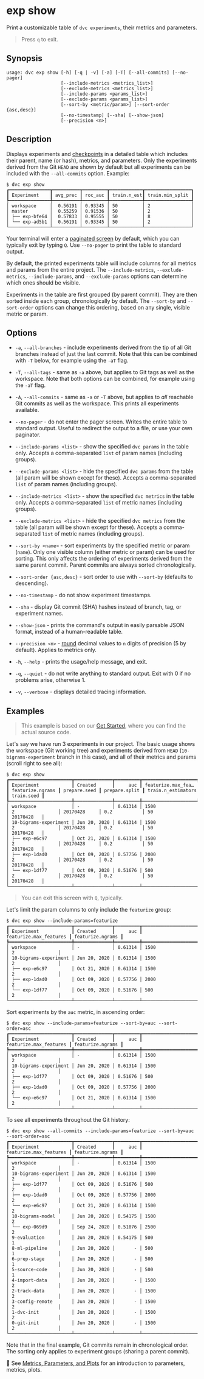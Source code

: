 # exp show

Print a customizable table of `dvc experiments`, their metrics and parameters.

> Press `q` to exit.

## Synopsis

```usage
usage: dvc exp show [-h] [-q | -v] [-a] [-T] [--all-commits] [--no-pager]
                    [--include-metrics <metrics_list>]
                    [--exclude-metrics <metrics_list>]
                    [--include-params <params_list>]
                    [--exclude-params <params_list>]
                    [--sort-by <metric/param>] [--sort-order {asc,desc}]
                    [--no-timestamp] [--sha] [--show-json]
                    [--precision <n>]
```

## Description

Displays experiments and
[checkpoints](/doc/command-reference/exp/run#checkpoints) in a detailed table
which includes their parent, name (or hash), metrics, and parameters. Only the
experiments derived from the Git `HEAD` are shown by default but all experiments
can be included with the `--all-commits` option. Example:

```dvc
$ dvc exp show
┏━━━━━━━━━━━━━━━┳━━━━━━━━━━┳━━━━━━━━━┳━━━━━━━━━━━━┳━━━━━━━━━━━━━━━━━┓
┃ Experiment    ┃ avg_prec ┃ roc_auc ┃ train.n_est┃ train.min_split ┃
┡━━━━━━━━━━━━━━━╇━━━━━━━━━━╇━━━━━━━━━╇━━━━━━━━━━━━╇━━━━━━━━━━━━━━━━━┩
│ workspace     │  0.56191 │ 0.93345 │ 50         │ 2               │
│ master        │  0.55259 │ 0.91536 │ 50         │ 2               │
│ ├── exp-bfe64 │  0.57833 │ 0.95555 │ 50         │ 8               │
│ └── exp-ad5b1 │  0.56191 │ 0.93345 │ 50         │ 2               │
└───────────────┴──────────┴─────────┴────────────┴─────────────────┘
```

Your terminal will enter a
[paginated screen](/doc/command-reference/dag#paginating-the-output) by default,
which you can typically exit by typing `Q`. Use `--no-pager` to print the table
to standard output.

By default, the printed experiments table will include columns for all metrics
and params from the entire project. The `--include-metrics`,
`--exclude-metrics`, `--include-params`, and `--exclude-params` options can
determine which ones should be visible.

Experiments in the table are first grouped (by parent commit). They are then
sorted inside each group, chronologically by default. The `--sort-by` and
`--sort-order` options can change this ordering, based on any single, visible
metric or param.

## Options

- `-a`, `--all-branches` - include experiments derived from the tip of all Git
  branches instead of just the last commit. Note that this can be combined with
  `-T` below, for example using the `-aT` flag.

- `-T`, `--all-tags` - same as `-a` above, but applies to Git tags as well as
  the workspace. Note that both options can be combined, for example using the
  `-aT` flag.

- `-A`, `--all-commits` - same as `-a` or `-T` above, but applies to _all_
  reachable Git commits as well as the workspace. This prints all experiments
  available.

- `--no-pager` - do not enter the pager screen. Writes the entire table to
  standard output. Useful to redirect the output to a file, or use your own
  paginator.

- `--include-params <list>` - show the specified `dvc params` in the table only.
  Accepts a comma-separated `list` of param names (including groups).

- `--exclude-params <list>` - hide the specified `dvc params` from the table
  (all param will be shown except for these). Accepts a comma-separated `list`
  of param names (including groups).

- `--include-metrics <list>` - show the specified `dvc metrics` in the table
  only. Accepts a comma-separated `list` of metric names (including groups).

- `--exclude-metrics <list>` - hide the specified `dvc metrics` from the table
  (all param will be shown except for these). Accepts a comma-separated `list`
  of metric names (including groups).

- `--sort-by <name>` - sort experiments by the specified metric or param
  (`name`). Only one visible column (either metric or param) can be used for
  sorting. This only affects the ordering of experiments derived from the same
  parent commit. Parent commits are always sorted chronologically.

- `--sort-order {asc,desc}` - sort order to use with `--sort-by` (defaults to
  descending).

- `--no-timestamp` - do not show experiment timestamps.

- `--sha` - display Git commit (SHA) hashes instead of branch, tag, or
  experiment names.

- `--show-json` - prints the command's output in easily parsable JSON format,
  instead of a human-readable table.

- `--precision <n>` -
  [round](https://docs.python.org/3/library/functions.html#round) decimal values
  to `n` digits of precision (5 by default). Applies to metrics only.

- `-h`, `--help` - prints the usage/help message, and exit.

- `-q`, `--quiet` - do not write anything to standard output. Exit with 0 if no
  problems arise, otherwise 1.

- `-v`, `--verbose` - displays detailed tracing information.

## Examples

> This example is based on our [Get Started](/doc/start/experiments), where you
> can find the actual source code.

Let's say we have run 3 experiments in our project. The basic usage shows the
workspace (Git working tree) and experiments derived from `HEAD`
(`10-bigrams-experiment` branch in this case), and all of their metrics and
params (scroll right to see all):

```dvc
$ dvc exp show
┏━━━━━━━━━━━━━━━━━━━━━━━┳━━━━━━━━━━━━━━┳━━━━━━━━━┳━━━━━━━━━━━━━━━━━━━━┳━━━━━━━━━━━━━━━━━━┳━━━━━━━━━━━━━━┳━━━━━━━━━━━━━━━┳━━━━━━━━━━━━━━━━━━━━┳━━━━━━━━━━━━┓
┃ Experiment            ┃ Created      ┃     auc ┃ featurize.max_fea… ┃ featurize.ngrams ┃ prepare.seed ┃ prepare.split ┃ train.n_estimators ┃ train.seed ┃
┡━━━━━━━━━━━━━━━━━━━━━━━╇━━━━━━━━━━━━━━╇━━━━━━━━━╇━━━━━━━━━━━━━━━━━━━━╇━━━━━━━━━━━━━━━━━━╇━━━━━━━━━━━━━━╇━━━━━━━━━━━━━━━╇━━━━━━━━━━━━━━━━━━━━╇━━━━━━━━━━━━┩
│ workspace             │ -            │ 0.61314 │ 1500               │ 2                │ 20170428     │ 0.2           │ 50                 │ 20170428   │
│ 10-bigrams-experiment │ Jun 20, 2020 │ 0.61314 │ 1500               │ 2                │ 20170428     │ 0.2           │ 50                 │ 20170428   │
│ ├── exp-e6c97         │ Oct 21, 2020 │ 0.61314 │ 1500               │ 2                │ 20170428     │ 0.2           │ 50                 │ 20170428   │
│ ├── exp-1dad0         │ Oct 09, 2020 │ 0.57756 │ 2000               │ 2                │ 20170428     │ 0.2           │ 50                 │ 20170428   │
│ └── exp-1df77         │ Oct 09, 2020 │ 0.51676 │ 500                │ 2                │ 20170428     │ 0.2           │ 50                 │ 20170428   │
└───────────────────────┴──────────────┴─────────┴────────────────────┴──────────────────┴──────────────┴───────────────┴────────────────────┴────────────┘
```

> You can exit this screen with `Q`, typically.

Let's limit the param columns to only include the `featurize` group:

```dvc
$ dvc exp show --include-params=featurize
┏━━━━━━━━━━━━━━━━━━━━━━━┳━━━━━━━━━━━━━━┳━━━━━━━━━┳━━━━━━━━━━━━━━━━━━━━━━━━┳━━━━━━━━━━━━━━━━━━┓
┃ Experiment            ┃ Created      ┃     auc ┃ featurize.max_features ┃ featurize.ngrams ┃
┡━━━━━━━━━━━━━━━━━━━━━━━╇━━━━━━━━━━━━━━╇━━━━━━━━━╇━━━━━━━━━━━━━━━━━━━━━━━━╇━━━━━━━━━━━━━━━━━━┩
│ workspace             │ -            │ 0.61314 │ 1500                   │ 2                │
│ 10-bigrams-experiment │ Jun 20, 2020 │ 0.61314 │ 1500                   │ 2                │
│ ├── exp-e6c97         │ Oct 21, 2020 │ 0.61314 │ 1500                   │ 2                │
│ ├── exp-1dad0         │ Oct 09, 2020 │ 0.57756 │ 2000                   │ 2                │
│ └── exp-1df77         │ Oct 09, 2020 │ 0.51676 │ 500                    │ 2                │
└───────────────────────┴──────────────┴─────────┴────────────────────────┴──────────────────┘
```

Sort experiments by the `auc` metric, in ascending order:

```dvc
$ dvc exp show --include-params=featurize --sort-by=auc --sort-order=asc
┏━━━━━━━━━━━━━━━━━━━━━━━┳━━━━━━━━━━━━━━┳━━━━━━━━━┳━━━━━━━━━━━━━━━━━━━━━━━━┳━━━━━━━━━━━━━━━━━━┓
┃ Experiment            ┃ Created      ┃     auc ┃ featurize.max_features ┃ featurize.ngrams ┃
┡━━━━━━━━━━━━━━━━━━━━━━━╇━━━━━━━━━━━━━━╇━━━━━━━━━╇━━━━━━━━━━━━━━━━━━━━━━━━╇━━━━━━━━━━━━━━━━━━┩
│ workspace             │ -            │ 0.61314 │ 1500                   │ 2                │
│ 10-bigrams-experiment │ Jun 20, 2020 │ 0.61314 │ 1500                   │ 2                │
│ ├── exp-1df77         │ Oct 09, 2020 │ 0.51676 │ 500                    │ 2                │
│ ├── exp-1dad0         │ Oct 09, 2020 │ 0.57756 │ 2000                   │ 2                │
│ └── exp-e6c97         │ Oct 21, 2020 │ 0.61314 │ 1500                   │ 2                │
└───────────────────────┴──────────────┴─────────┴────────────────────────┴──────────────────┘
```

To see all experiments throughout the Git history:

```dvc
$ dvc exp show --all-commits --include-params=featurize --sort-by=auc --sort-order=asc
┏━━━━━━━━━━━━━━━━━━━━━━━┳━━━━━━━━━━━━━━┳━━━━━━━━━┳━━━━━━━━━━━━━━━━━━━━━━━━┳━━━━━━━━━━━━━━━━━━┓
┃ Experiment            ┃ Created      ┃     auc ┃ featurize.max_features ┃ featurize.ngrams ┃
┡━━━━━━━━━━━━━━━━━━━━━━━╇━━━━━━━━━━━━━━╇━━━━━━━━━╇━━━━━━━━━━━━━━━━━━━━━━━━╇━━━━━━━━━━━━━━━━━━┩
│ workspace             │ -            │ 0.61314 │ 1500                   │ 2                │
│ 10-bigrams-experiment │ Jun 20, 2020 │ 0.61314 │ 1500                   │ 2                │
│ ├── exp-1df77         │ Oct 09, 2020 │ 0.51676 │ 500                    │ 2                │
│ ├── exp-1dad0         │ Oct 09, 2020 │ 0.57756 │ 2000                   │ 2                │
│ └── exp-e6c97         │ Oct 21, 2020 │ 0.61314 │ 1500                   │ 2                │
│ 10-bigrams-model      │ Jun 20, 2020 │ 0.54175 │ 1500                   │ 2                │
│ └── exp-069d9         │ Sep 24, 2020 │ 0.51076 │ 2500                   │ 2                │
│ 9-evaluation          │ Jun 20, 2020 │ 0.54175 │ 500                    │ 1                │
│ 8-ml-pipeline         │ Jun 20, 2020 │       - │ 500                    │ 1                │
│ 6-prep-stage          │ Jun 20, 2020 │       - │ 500                    │ 1                │
│ 5-source-code         │ Jun 20, 2020 │       - │ 500                    │ 1                │
│ 4-import-data         │ Jun 20, 2020 │       - │ 1500                   │ 2                │
│ 2-track-data          │ Jun 20, 2020 │       - │ 1500                   │ 2                │
│ 3-config-remote       │ Jun 20, 2020 │       - │ 1500                   │ 2                │
│ 1-dvc-init            │ Jun 20, 2020 │       - │ 1500                   │ 2                │
│ 0-git-init            │ Jun 20, 2020 │       - │ 1500                   │ 2                │
└───────────────────────┴──────────────┴─────────┴────────────────────────┴──────────────────┘
```

Note that in the final example, Git commits remain in chronological order. The
sorting only applies to experiment groups (sharing a parent commit).

📖 See [Metrics, Parameters, and Plots](/doc/start/metrics-parameters-plots) for
an introduction to parameters, metrics, plots.
